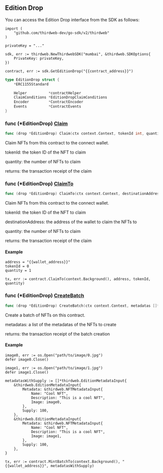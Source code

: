 
## Edition Drop

You can access the Edition Drop interface from the SDK as follows:

```
import (
	"github.com/thirdweb-dev/go-sdk/v2/thirdweb"
)

privateKey = "..."

sdk, err := thirdweb.NewThirdwebSDK("mumbai", &thirdweb.SDKOptions{
	PrivateKey: privateKey,
})

contract, err := sdk.GetEditionDrop("{{contract_address}}")
```

```go
type EditionDrop struct {
    *ERC1155Standard

    Helper          *contractHelper
    ClaimConditions *EditionDropClaimConditions
    Encoder         *ContractEncoder
    Events          *ContractEvents
}
```

### func \(\*EditionDrop\) [Claim](<https://github.com/thirdweb-dev/go-sdk/blob/main/thirdweb/edition_drop.go#L119>)

```go
func (drop *EditionDrop) Claim(ctx context.Context, tokenId int, quantity int) (*types.Transaction, error)
```

Claim NFTs from this contract to the connect wallet.

tokenId: the token ID of the NFT to claim

quantity: the number of NFTs to claim

returns: the transaction receipt of the claim

### func \(\*EditionDrop\) [ClaimTo](<https://github.com/thirdweb-dev/go-sdk/blob/main/thirdweb/edition_drop.go#L140>)

```go
func (drop *EditionDrop) ClaimTo(ctx context.Context, destinationAddress string, tokenId int, quantity int) (*types.Transaction, error)
```

Claim NFTs from this contract to the connect wallet.

tokenId: the token ID of the NFT to claim

destinationAddress: the address of the wallet to claim the NFTs to

quantity: the number of NFTs to claim

returns: the transaction receipt of the claim

#### Example

```
address = "{{wallet_address}}"
tokenId = 0
quantity = 1

tx, err := contract.ClaimTo(context.Background(), address, tokenId, quantity)
```

### func \(\*EditionDrop\) [CreateBatch](<https://github.com/thirdweb-dev/go-sdk/blob/main/thirdweb/edition_drop.go#L108>)

```go
func (drop *EditionDrop) CreateBatch(ctx context.Context, metadatas []*NFTMetadataInput) (*types.Transaction, error)
```

Create a batch of NFTs on this contract.

metadatas: a list of the metadatas of the NFTs to create

returns: the transaction receipt of the batch creation

#### Example

```
image0, err := os.Open("path/to/image/0.jpg")
defer image0.Close()

image1, err := os.Open("path/to/image/1.jpg")
defer image1.Close()

metadatasWithSupply := []*thirdweb.EditionMetadataInput{
	&thirdweb.EditionMetadataInput{
		Metadata: &thirdweb.NFTMetadataInput{
			Name: "Cool NFT",
			Description: "This is a cool NFT",
			Image: image0,
		},
		Supply: 100,
	},
	&thirdweb.EditionMetadataInput{
		Metadata: &thirdweb.NFTMetadataInput{
			Name: "Cool NFT",
			Description: "This is a cool NFT",
			Image: image1,
		},
		Supply: 100,
	},
}

tx, err := contract.MintBatchTo(context.Background(), "{{wallet_address}}", metadatasWithSupply)
```
